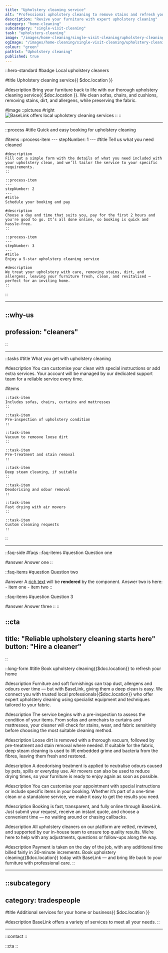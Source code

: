 ```yaml
---
title: "Upholstery cleaning service"
alt: "Professional upholstery cleaning to remove stains and refresh your furniture"
description: "Revive your furniture with expert upholstery cleaning"
category: "home-cleaning"
subcategory: "single-visit-cleaning"
task: "upholstery-cleaning"
image: "/images/home-cleaning/single-visit-cleaning/upholstery-cleaning.webp"
ogImage: "/images/home-cleaning/single-visit-cleaning/upholstery-cleaning.webp"
colour: "green"
pathtxt: "Upholstery cleaning"
published: true
---
```


::hero-standard
#badge
Local upholstery cleaners

#title
Upholstery cleaning service{{ $doc.location }}

#description
Bring your furniture back to life with our thorough upholstery cleaning service{{ $doc.location }}. We clean sofas, chairs, and cushions, removing stains, dirt, and allergens, while preserving the fabric.

#image
    ::pictures
    #right
    ![BaseLink offers local upholstery cleaning services](/images/home-cleaning/single-visit-cleaning/upholstery-cleaning.webp)
    ::
::

---

::process
#title
Quick and easy booking for upholstery cleaning

#items
    ::process-item
    ---
    stepNumber: 1
    ---
    #title
    Tell us what you need cleaned

    #description
    Fill out a simple form with the details of what you need included with your upholstery clean, and we’ll tailor the service to your specific requirements.
    ::
    
    ::process-item
    ---
    stepNumber: 2
    ---
    #title
    Schedule your booking and pay

    #description
    Choose a day and time that suits you, pay for the first 2 hours and you're good to go. It’s all done online, so booking is quick and hassle-free.
    ::

    ::process-item
    ---
    stepNumber: 3
    ---
    #title
    Enjoy a 5-star upholstery cleaning service

    #description
    We treat your upholstery with care, removing stains, dirt, and allergens, leaving your furniture fresh, clean, and revitalised – perfect for an inviting home.
    ::
::

---

::why-us
---
profession: "cleaners"
---
::

---

::tasks
#title
What you get with upholstery cleaning

#description
You can customise your clean with special instructions or add extra services. Your account will be managed by our dedicated support team for a reliable service every time.

#items

    ::task-item
    Includes sofas, chairs, curtains and mattresses
    ::
    
    ::task-item
    Pre-inspection of upholstery condition
    ::

    ::task-item
    Vacuum to remoove loose dirt
    ::

    ::task-item
    Pre-treatment and stain removal
    ::
    
    ::task-item
    Deep steam cleaning, if suitable
    ::
        
    ::task-item
    Deodorising and odour removal
    ::

    ::task-item
    Fast drying with air movers
    ::

    ::task-item
    Custom cleaning requests
    ::
::

---

::faq-side
#faqs
  ::faq-items
  #question
  Question one

  #answer
  Answer one
  ::

  ::faq-items
  #question
  Question two

  #answer
  A [rich text](/services/commercial-cleaning) will be **rendered** by the component.
  Answer two is here:
    - item one
    - item two
  ::

  ::faq-items
  #question
  Question 3

  #answer
  Answer three
  ::
::

::cta
---
title: "Reliable upholstery cleaning starts here"
button: "Hire a cleaner"
---
::

::long-form
#title
Book upholstery cleaning{{$doc.location}} to refresh your home

#description
Furniture and soft furnishings can trap dust, allergens and odours over time — but with BaseLink, giving them a deep clean is easy. We connect you with trusted local professionals{{$doc.location}} who offer expert upholstery cleaning using specialist equipment and techniques tailored to your fabric.

#description
The service begins with a pre-inspection to assess the condition of your items. From sofas and armchairs to curtains and mattresses, your cleaner will check for stains, wear, and fabric sensitivity before choosing the most suitable cleaning method.

#description
Loose dirt is removed with a thorough vacuum, followed by pre-treatment and stain removal where needed. If suitable for the fabric, deep steam cleaning is used to lift embedded grime and bacteria from the fibres, leaving them fresh and restored.

#description
A deodorising treatment is applied to neutralise odours caused by pets, spills or everyday use. Air movers can also be used to reduce drying times, so your furniture is ready to enjoy again as soon as possible.

#description
You can customise your appointment with special instructions or include specific items in your booking. Whether it’s part of a one-time clean or a standalone service, we make it easy to get the results you need.

#description
Booking is fast, transparent, and fully online through BaseLink. Just submit your request, receive an instant quote, and choose a convenient time — no waiting around or chasing callbacks.

#description
All upholstery cleaners on our platform are vetted, reviewed, and supported by our in-house team to ensure top quality results. We’re here to help with any adjustments, questions or follow-ups along the way.

#description
Payment is taken on the day of the job, with any additional time billed fairly in 30-minute increments. Book upholstery cleaning{{$doc.location}} today with BaseLink — and bring life back to your furniture with professional care.
::

---

::subcategory
---
category: tradespeople
---
#title
Additional services for your home or business{{ $doc.location }}

#description
BaseLink offers a variety of services to meet all your needs.
::

---

::contact
::

::cta
::